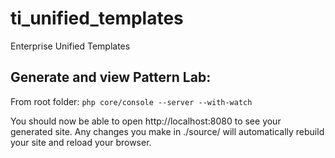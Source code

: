 # ti_unified_templates
Enterprise Unified Templates


## Generate and view Pattern Lab:
From root folder:
`php core/console --server --with-watch`

You should now be able to open http://localhost:8080 to see your generated site. Any changes you make in ./source/ will automatically rebuild your site and reload your browser.
